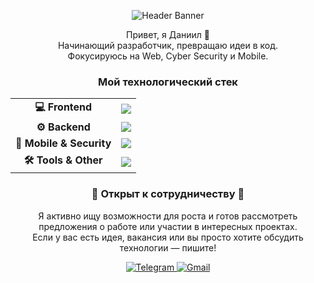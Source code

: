 <p align="center">
  <img src="https://capsule-render.vercel.app/api?type=slice&color=F72585&height=220&section=header&text=Daniil%20|%20tokagaz-vs&fontSize=50&fontColor=FFFFFF&animation=fadeIn" alt="Header Banner"/>
</p>

<p align="center">
  Привет, я Даниил 👋 <br/>
  Начинающий разработчик, превращаю идеи в код. <br/>
  Фокусируюсь на Web, Cyber Security и Mobile.
</p>

<h3 align="center">Мой технологический стек</h3>

<table align="center">
  <tr>
    <td align="center"><strong>💻 Frontend</strong></td>
    <td><img src="https://skillicons.dev/icons?i=html,css,js,ts,react,nextjs,tailwind" /></td>
  </tr>
  <tr>
    <td align="center"><strong>⚙️ Backend</strong></td>
    <td><img src="https://skillicons.dev/icons?i=nodejs,express,py,django,fastapi" /></td>
  </tr>
  <tr>
    <td align="center"><strong>📱 Mobile & Security</strong></td>
    <td><img src="https://skillicons.dev/icons?i=swift,kotlin,linux" /></td>
  </tr>
  <tr>
    <td align="center"><strong>🛠️ Tools & Other</strong></td>
    <td><img src="https://skillicons.dev/icons?i=git,docker,figma,postman,unity" /></td>
  </tr>
</table>

<h3 align="center">🚀 Открыт к сотрудничеству 🚀</h3>

<p align="center">
  Я активно ищу возможности для роста и готов рассмотреть предложения о работе или участии в интересных проектах. 
  <br/>
  Если у вас есть идея, вакансия или вы просто хотите обсудить технологии — пишите!
</p>

<p align="center">
  <a href="https://t.me/d_ivanov142">
    <img src="https://img.shields.io/badge/Telegram-F72585?style=for-the-badge&logo=telegram&logoColor=white" alt="Telegram"/>
  </a>
  <a href="mailto:tokagaz-vs@gmail.com">
    <img src="https://img.shields.io/badge/Gmail-F72585?style=for-the-badge&logo=gmail&logoColor=white" alt="Gmail"/>
  </a>
</p>

